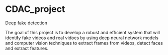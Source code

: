 # CDAC_project
Deep fake detection

The goal of this project is to develop a robust and efficient system that will identify fake videos and real vidoes by using deep neural network models and computer vision techniques to extract frames from videos, detect faces and extract features.
